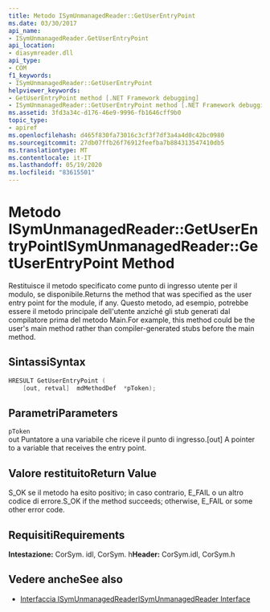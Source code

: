 ```yaml
---
title: Metodo ISymUnmanagedReader::GetUserEntryPoint
ms.date: 03/30/2017
api_name:
- ISymUnmanagedReader.GetUserEntryPoint
api_location:
- diasymreader.dll
api_type:
- COM
f1_keywords:
- ISymUnmanagedReader::GetUserEntryPoint
helpviewer_keywords:
- GetUserEntryPoint method [.NET Framework debugging]
- ISymUnmanagedReader::GetUserEntryPoint method [.NET Framework debugging]
ms.assetid: 3fd3a34c-d176-46e9-9996-fb1646cff9b0
topic_type:
- apiref
ms.openlocfilehash: d465f830fa73016c3cf3f7df3a4a4d0c42bc0980
ms.sourcegitcommit: 27db07ffb26f76912feefba7b884313547410db5
ms.translationtype: MT
ms.contentlocale: it-IT
ms.lasthandoff: 05/19/2020
ms.locfileid: "83615501"
---
```

# <a name="isymunmanagedreadergetuserentrypoint-method"></a><span data-ttu-id="5ef49-102">Metodo ISymUnmanagedReader::GetUserEntryPoint</span><span class="sxs-lookup"><span data-stu-id="5ef49-102">ISymUnmanagedReader::GetUserEntryPoint Method</span></span>
<span data-ttu-id="5ef49-103">Restituisce il metodo specificato come punto di ingresso utente per il modulo, se disponibile.</span><span class="sxs-lookup"><span data-stu-id="5ef49-103">Returns the method that was specified as the user entry point for the module, if any.</span></span> <span data-ttu-id="5ef49-104">Questo metodo, ad esempio, potrebbe essere il metodo principale dell'utente anziché gli stub generati dal compilatore prima del metodo Main.</span><span class="sxs-lookup"><span data-stu-id="5ef49-104">For example, this method could be the user's main method rather than compiler-generated stubs before the main method.</span></span>  
  
## <a name="syntax"></a><span data-ttu-id="5ef49-105">Sintassi</span><span class="sxs-lookup"><span data-stu-id="5ef49-105">Syntax</span></span>  
  
```cpp  
HRESULT GetUserEntryPoint (  
    [out, retval]  mdMethodDef  *pToken);  
```  
  
## <a name="parameters"></a><span data-ttu-id="5ef49-106">Parametri</span><span class="sxs-lookup"><span data-stu-id="5ef49-106">Parameters</span></span>  
 `pToken`  
 <span data-ttu-id="5ef49-107">out Puntatore a una variabile che riceve il punto di ingresso.</span><span class="sxs-lookup"><span data-stu-id="5ef49-107">[out] A pointer to a variable that receives the entry point.</span></span>  
  
## <a name="return-value"></a><span data-ttu-id="5ef49-108">Valore restituito</span><span class="sxs-lookup"><span data-stu-id="5ef49-108">Return Value</span></span>  
 <span data-ttu-id="5ef49-109">S_OK se il metodo ha esito positivo; in caso contrario, E_FAIL o un altro codice di errore.</span><span class="sxs-lookup"><span data-stu-id="5ef49-109">S_OK if the method succeeds; otherwise, E_FAIL or some other error code.</span></span>  
  
## <a name="requirements"></a><span data-ttu-id="5ef49-110">Requisiti</span><span class="sxs-lookup"><span data-stu-id="5ef49-110">Requirements</span></span>  
 <span data-ttu-id="5ef49-111">**Intestazione:** CorSym. idl, CorSym. h</span><span class="sxs-lookup"><span data-stu-id="5ef49-111">**Header:** CorSym.idl, CorSym.h</span></span>  
  
## <a name="see-also"></a><span data-ttu-id="5ef49-112">Vedere anche</span><span class="sxs-lookup"><span data-stu-id="5ef49-112">See also</span></span>

- [<span data-ttu-id="5ef49-113">Interfaccia ISymUnmanagedReader</span><span class="sxs-lookup"><span data-stu-id="5ef49-113">ISymUnmanagedReader Interface</span></span>](isymunmanagedreader-interface.md)

